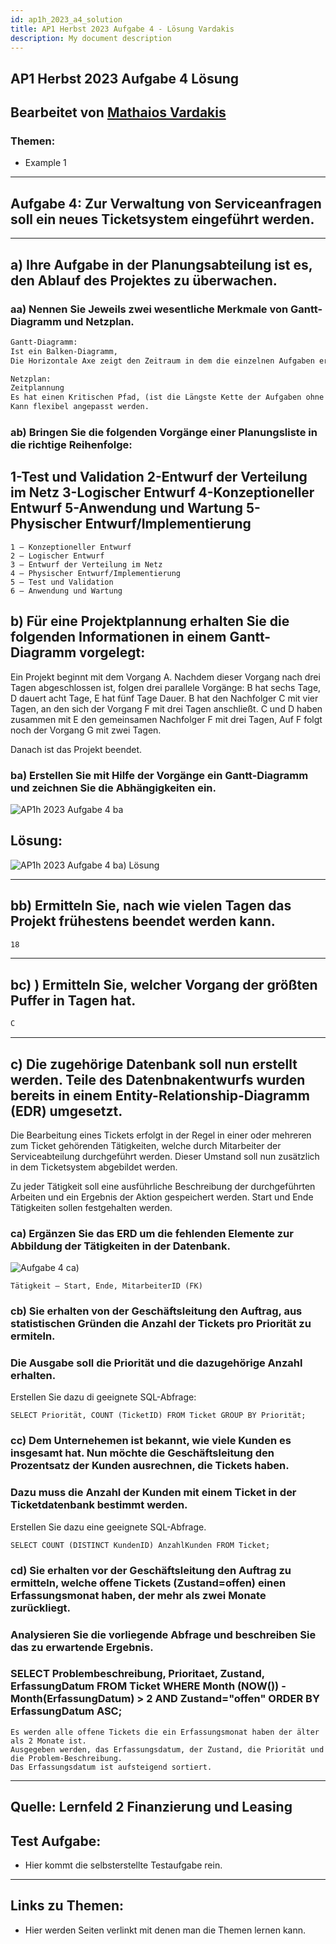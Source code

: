 ```yaml
---
id: ap1h_2023_a4_solution
title: AP1 Herbst 2023 Aufgabe 4 - Lösung Vardakis
description: My document description
---
```


## AP1 Herbst 2023 Aufgabe 4 Lösung 

## Bearbeitet von [Mathaios Vardakis](<../../../user/Auszubildende Michel/vardakis.md>)

### Themen:

- Example 1

---

## Aufgabe 4: Zur Verwaltung von Serviceanfragen soll ein neues Ticketsystem eingeführt werden.


---


## a)	Ihre Aufgabe in der Planungsabteilung ist es, den Ablauf des Projektes zu überwachen.

### aa) Nennen Sie Jeweils zwei wesentliche Merkmale von Gantt-Diagramm und Netzplan.

```txt
Gantt-Diagramm: 
Ist ein Balken-Diagramm,
Die Horizontale Axe zeigt den Zeitraum in dem die einzelnen Aufgaben erledigt werden sollen. 

Netzplan: 
Zeitplannung
Es hat einen Kritischen Pfad, (ist die Längste Kette der Aufgaben ohne Pufferzeiten)
Kann flexibel angepasst werden.
```


### ab) Bringen Sie die folgenden Vorgänge einer Planungsliste in die richtige Reihenfolge:
1-Test und Validation
2-Entwurf der Verteilung im Netz
3-Logischer Entwurf
4-Konzeptioneller Entwurf
5-Anwendung und Wartung
5-Physischer Entwurf/Implementierung
---
```text
1 – Konzeptioneller Entwurf
2 – Logischer Entwurf 
3 – Entwurf der Verteilung im Netz
4 – Physischer Entwurf/Implementierung
5 – Test und Validation
6 – Anwendung und Wartung

```

## b) Für eine Projektplannung erhalten Sie die folgenden Informationen in einem Gantt-Diagramm vorgelegt:

Ein Projekt beginnt mit dem Vorgang A. Nachdem dieser Vorgang nach drei Tagen abgeschlossen ist, folgen drei parallele Vorgänge: B hat sechs Tage, D dauert acht Tage, E hat fünf Tage Dauer. B hat den Nachfolger C mit vier Tagen, an den sich der Vorgang F mit drei Tagen anschließt. C und D haben zusammen mit E den gemeinsamen Nachfolger F mit drei Tagen, Auf F folgt noch der Vorgang G mit zwei Tagen.

Danach ist das Projekt beendet.

### ba) Erstellen Sie mit Hilfe der Vorgänge ein Gantt-Diagramm und zeichnen Sie die 	Abhängigkeiten ein. 

![AP1h 2023 Aufgabe 4 ba](/img/AP1/2023/ap1h_2023/solution/AP1_2023_Herbst_Aufgabe4_ba.png)

## Lösung:

![AP1h 2023 Aufgabe 4 ba) Lösung](/img/AP1/2023/ap1h_2023/solution/AP1_2023_Herbst_Aufgabe4_ba_Solution.png)

---

## bb) Ermitteln Sie, nach wie vielen Tagen das Projekt frühestens beendet werden kann.
```txt
18
```
---

## bc) ) Ermitteln Sie, welcher Vorgang der größten Puffer in Tagen hat.

```txt
C

```
---

## c)	Die zugehörige Datenbank soll nun erstellt werden. Teile des Datenbnakentwurfs wurden bereits in einem Entity-Relationship-Diagramm (EDR) umgesetzt.

Die Bearbeitung eines Tickets erfolgt in der Regel in einer oder mehreren zum Ticket gehörenden Tätigkeiten, welche durch Mitarbeiter der Serviceabteilung durchgeführt werden. Dieser Umstand soll nun zusätzlich in dem Ticketsystem abgebildet werden.

Zu jeder Tätigkeit soll eine ausführliche Beschreibung der durchgeführten Arbeiten und ein Ergebnis der Aktion gespeichert werden. Start und Ende Tätigkeiten sollen festgehalten werden.

### ca) Ergänzen Sie das ERD um die fehlenden Elemente zur Abbildung der Tätigkeiten in der Datenbank.

![Aufgabe 4 ca)](/img/AP1/2023/ap1h_2023/AP1_2023_Herbst_Aufgabe4_ca.png)

```text
Tätigkeit – Start, Ende, MitarbeiterID (FK)
```

### cb) Sie erhalten von der Geschäftsleitung den Auftrag, aus statistischen Gründen die Anzahl der Tickets pro Priorität zu ermiteln.
### Die Ausgabe soll die Priorität und die dazugehörige Anzahl erhalten.
Erstellen Sie dazu di geeignete SQL-Abfrage:

```text
SELECT Priorität, COUNT (TicketID) FROM Ticket GROUP BY Priorität;
```

### cc) Dem Unternehemen ist bekannt, wie viele Kunden es insgesamt hat. Nun möchte die Geschäftsleitung den Prozentsatz der Kunden ausrechnen, die Tickets haben.
### Dazu muss die Anzahl der Kunden mit einem Ticket in der Ticketdatenbank bestimmt werden.
Erstellen Sie dazu eine geeignete SQL-Abfrage.

```text
SELECT COUNT (DISTINCT KundenID) AnzahlKunden FROM Ticket;
```

### cd) Sie erhalten vor der Geschäftsleitung den Auftrag zu ermitteln, welche offene Tickets (Zustand=offen) einen Erfassungsmonat haben, der mehr als zwei Monate zurückliegt.
### Analysieren Sie die vorliegende Abfrage und beschreiben Sie das zu erwartende Ergebnis.
### SELECT Problembeschreibung, Prioritaet, Zustand, ErfassungDatum FROM Ticket WHERE Month (NOW()) -Month(ErfassungDatum) > 2 AND Zustand="offen" ORDER BY ErfassungDatum ASC;


```text
Es werden alle offene Tickets die ein Erfassungsmonat haben der älter als 2 Monate ist.
Ausgegeben werden, das Erfassungsdatum, der Zustand, die Priorität und die Problem-Beschreibung.
Das Erfassungsdatum ist aufsteigend sortiert.

```
---

Quelle: Lernfeld 2 Finanzierung und Leasing
---

## Test Aufgabe:

- Hier kommt die selbsterstellte Testaufgabe rein.

----

## Links zu Themen:

- Hier werden Seiten verlinkt mit denen man die Themen lernen kann.

